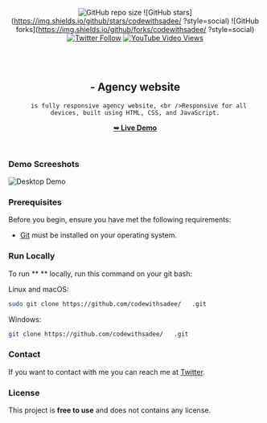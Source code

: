 <div align="center">
  
  ![GitHub repo size](https://img.shields.io/github/repo-size/codewithsadee/   )
  ![GitHub stars](https://img.shields.io/github/stars/codewithsadee/   ?style=social)
  ![GitHub forks](https://img.shields.io/github/forks/codewithsadee/   ?style=social)
[![Twitter Follow](https://img.shields.io/twitter/follow/codewithsadee_?style=social)](https://twitter.com/intent/follow?screen_name=codewithsadee_)
  [![YouTube Video Views](https://img.shields.io/youtube/views/SjhiZ_ySGzA?style=social)](https://youtu.be/SjhiZ_ySGzA)

  <br />
  <br />

  <h2 align="center">    - Agency website</h2>

      is fully responsive agency website, <br />Responsive for all devices, built using HTML, CSS, and JavaScript.

  <a href="https://codewithsadee.github.io/   /"><strong>➥ Live Demo</strong></a>

</div>

<br />

### Demo Screeshots

![    Desktop Demo](./readme-images/desktop.png "Desktop Demo")

### Prerequisites

Before you begin, ensure you have met the following requirements:

* [Git](https://git-scm.com/downloads "Download Git") must be installed on your operating system.

### Run Locally

To run **   ** locally, run this command on your git bash:

Linux and macOS:

```bash
sudo git clone https://github.com/codewithsadee/   .git
```

Windows:

```bash
git clone https://github.com/codewithsadee/   .git
```

### Contact

If you want to contact with me you can reach me at [Twitter](https://www.twitter.com/codewithsadee).

### License

This project is **free to use** and does not contains any license.
